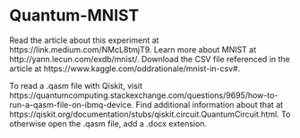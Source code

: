 # Quantum-MNIST
<p>Read the article about this experiment at https://link.medium.com/NMcL8tmjT9.
Learn more about MNIST at http://yann.lecun.com/exdb/mnist/.
Download the CSV file referenced in the article at https://www.kaggle.com/oddrationale/mnist-in-csv#.
<p>To read a .qasm file with Qiskit, visit https://quantumcomputing.stackexchange.com/questions/9695/how-to-run-a-qasm-file-on-ibmq-device.
Find additional information about that at https://qiskit.org/documentation/stubs/qiskit.circuit.QuantumCircuit.html.
To otherwise open the .qasm file, add a .docx extension.


